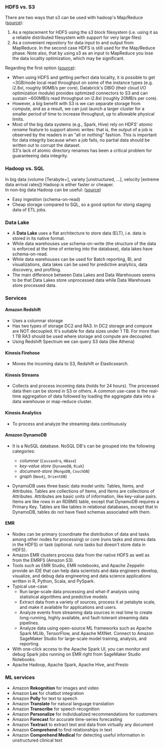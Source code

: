 ### HDFS vs. S3 ###

There are two ways that s3 can be used with hadoop's Map/Reduce ([source](https://www.datasciencecentral.com/profiles/blogs/s3-as-input-or-output-for-hadoop-mr-jobs)):
1. As a replacement for HDFS using the s3 block filesystem (i.e. using it as a reliable distributed filesystem with support for very large files)  
2.  As a convenient repository for data input to and output from MapReduce. In the second case HDFS is still used for the Map/Reduce phase. Note also, that by using s3 as an input to MapReduce you lose the data locality optimization, which may be significant.

Regarding the first option ([source](https://databricks.com/blog/2017/05/31/top-5-reasons-for-choosing-s3-over-hdfs.html)):
- When using HDFS and getting perfect data locality, it is possible to get ~3GB/node local read throughput on some of the instance types (e.g. i2.8xl, roughly 90MB/s per core). Databrick's DBIO (their cloud I/O optimization module) provides optimized connectors to S3 and can sustain ~600MB/s read throughput on i2.8xl (roughly 20MB/s per core). 
- However, a big benefit with S3 is we can separate storage from compute, and as a result, we can just launch a larger cluster for a smaller period of time to increase throughput, up to allowable physical limits.
- Most of the big data systems (e.g., Spark, Hive) rely on HDFS' *atomic rename* feature to support atomic writes: that is, the output of a job is observed by the readers in an "all or nothing" fashion. This is important for data integrity because when a job fails, no partial data should be written out to corrupt the dataset.  
S3's lack of atomic directory renames has been a critical problem for guaranteeing data integrity.

### Hadoop vs. SQL ###
In big data (volume [Terabyte+], variety [unstructured, ...], velocity [extreme data arrival rates]) Hadoop is either faster or cheaper.  
In non-big data Hadoop can be useful: ([source](https://community.hortonworks.com/questions/57073/hadoop-versus-sql-server-or-odi.html))  
- Easy ingestion (schema-on-read)
- Cheap storage compared to SQL, so a good option for storig staging data of ETL jobs.  


### Data Lake ###
- A **Data Lake** uses a flat architecture to store data (ELT), i.e. data is stored in its native format.
- While data warehouses use schema-on-write (the structure of the data is enforced at the time of entering into the database), data lakes have schema-on-read.
- While data warehouses can be used for Batch reporting, BI, and visualizations, data lakes can be used for predictive analytics, data discovery, and profiling.
- The main difference between Data Lakes and Data Warehouses seems to be that Data Lakes store unprocessed data while Data Warehoues store processed data.

### Services ###
#### Amazon **Redshift** 
- Uses a columnar storage
- Has two types of storage DC2 and RA3. In DC2 storage and compure are NOT decoupled. It's suitable for data sizes under 1 TB. For more than 1 TB RA3 should be used where storage and compute are decoupled.
- Using Redshift Spectrum we can query S3 data (like Athena)
#### Kinesis Firehose 
- Moves the incoming data to S3, Redshift or Elasticsearch.  
#### Kinesis Streams
- Collects and process incoming data (holds for 24 hours). The processed data then can be stored in S3 or others. A common use-case is the real-time aggregation of data followed by loading the aggregate data into a data warehouse or map-reduce cluster.  
#### Kinesis Analytics
- To process and analyze the streaming data continuously  
#### Amazon DynamoDB
- It is a NoSQL database. NoSQL DB's can be grouped into the following categories: 
  - *columnar* (`Cassandra`, `HBase`)
  - *key-value store* (`DynamoDB`, `Riak`) 
  - *document-store* (`MongoDB`, `CouchDB`)
  - *graph* (`Neo4j`, `OrientDB`)  
  
- DynamoDB uses three basic data model units: Tables, Items, and Attributes. Tables are collections of Items, and Items are collections of Attributes. Attributes are basic units of information, like key-value pairs. Items are like rows in an RDBMS table, except that DynamoDB requires a Primary Key. Tables are like tables in relational databases, except that in DynamoDB, tables do not have fixed schemas associated with them. 

#### EMR
- Nodes can be primary (coordinate the distribution of data and tasks among other nodes for processing) or core (runs tasks and stores data in the HDFS) or task (optional. runs tasks but doesn't store data in HDFS).
- Amazon EMR clusters process data from the native HDFS as well as from the EMRFS (Amazon S3).
- Tools such as EMR Studio, EMR notebooks, and Apache Zeppelin provide an IDE that can help data scientists and data engineers develop, visualize, and debug data engineering and data science applications written in R, Python, Scala, and PySpark. 
- Typical use-case:
  - Run large-scale data processing and what-if analysis using statistical algorithms and predictive models
  - Extract data from a variety of sources, process it at petabyte scale, and make it available for applications and users.
  - Analyze events from streaming data sources in real time to create long-running, highly available, and fault-tolerant streaming data pipelines.
  - Analyze data using open-source ML frameworks such as Apache Spark MLlib, TensorFlow, and Apache MXNet. Connect to Amazon SageMaker Studio for large-scale model training, analysis, and reporting.
- With one-click access to the Apache Spark UI, you can monitor and debug Spark jobs running on EMR right from SageMaker Studio Notebooks.
- Apache Hadoop, Apache Spark, Apache Hive, and Presto

### ML services ###
- Amazon **Rekognition** for images and video
- Amazon **Lex** for chatbot integration
- Amazon **Polly** for text to speech
- Amazon **Translate** for natural language translation
- Amazon **Transcribe** for speech recognition
- Amazon **Personalize** for individualized recommendations for customers
- Amazon **Forecast** for accurate time-series forecasting
- Amazon **Textract** to extract text and data from virtually any document
- Amazon **Comprehend** to find relationships in text
- Amazon **Comprehend Medical** for detecting useful information in unstructured clinical text

